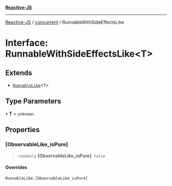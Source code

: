 [**Reactive-JS**](../../README.md)

***

[Reactive-JS](../../README.md) / [concurrent](../README.md) / RunnableWithSideEffectsLike

# Interface: RunnableWithSideEffectsLike\<T\>

## Extends

- [`RunnableLike`](RunnableLike.md)\<`T`\>

## Type Parameters

• **T** = `unknown`

## Properties

### \[ObservableLike\_isPure\]

> `readonly` **\[ObservableLike\_isPure\]**: `false`

#### Overrides

`RunnableLike.[ObservableLike_isPure]`
